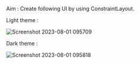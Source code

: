 Aim : Create following UI by using ConstraintLayout.

Light theme :

![Screenshot 2023-08-01 095709](https://github.com/Rushi-7070/MAD_Practical-3_21012011136/assets/97504709/b515bd6b-3050-4bfe-a7bf-4878e9e65026)


Dark theme :

![Screenshot 2023-08-01 095818](https://github.com/Rushi-7070/MAD_Practical-3_21012011136/assets/97504709/f4cf5e43-544a-4bca-a030-5967c13980bb)
